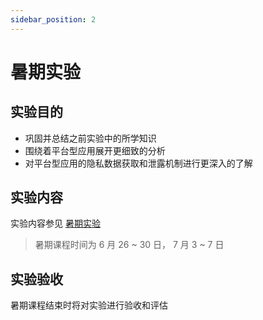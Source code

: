 ```yaml
---
sidebar_position: 2
---
```


# 暑期实验


## 实验目的

- 巩固并总结之前实验中的所学知识
- 围绕着平台型应用展开更细致的分析
- 对平台型应用的隐私数据获取和泄露机制进行更深入的了解


## 实验内容

实验内容参见 [暑期实验](https://beamer.cystom.top/papp/summer)

> 暑期课程时间为 6 月 26 ~ 30 日， 7 月 3 ~ 7 日

## 实验验收

暑期课程结束时将对实验进行验收和评估